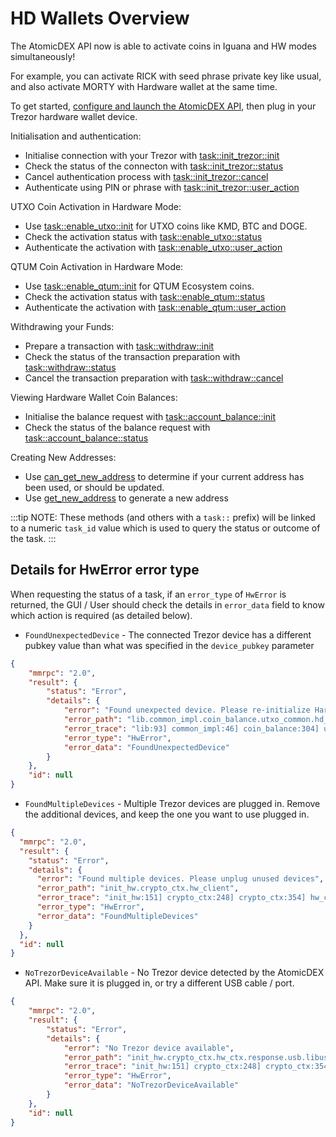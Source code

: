 # HD Wallets Overview

The AtomicDEX API now is able to activate coins in Iguana and HW modes simultaneously!

For example, you can activate RICK with seed phrase private key like usual, and also activate MORTY with Hardware wallet at the same time.

To get started, [configure and launch the AtomicDEX API](../atomicdex/atomicdex-setup/get-started-atomicdex.html), then plug in your Trezor hardware wallet device. 

Initialisation and authentication:

- Initialise connection with your Trezor with [task::init_trezor::init](trezor_initialisation.html#task-init-trezor-init)
- Check the status of the connecton with [task::init_trezor::status](trezor_initialisation.html#task_init_trezor_status)
- Cancel authentication process with [task::init_trezor::cancel](trezor_initialisation.html#task-init-trezor-cancel)
- Authenticate using PIN or phrase with [task::init_trezor::user_action](trezor_initialisation.html#task-init-trezor-user-action)

UTXO Coin Activation in Hardware Mode:

- Use [task::enable_utxo::init](coin_activation_tasks.html#task-enable-utxo-init) for UTXO coins like KMD, BTC and DOGE.
- Check the activation status with [task::enable_utxo::status](coin_activation_tasks.html#task-enable-utxo-status)
- Authenticate the activation with [task::enable_utxo::user_action](coin_activation_tasks.html#task-enable-utxo-user-action)

QTUM Coin Activation in Hardware Mode:

- Use [task::enable_qtum::init](coin_activation_tasks.html#task-enable-qtum-init) for QTUM Ecosystem coins.
- Check the activation status with [task::enable_qtum::status](coin_activation_tasks.html#task-enable-qtum-status)
- Authenticate the activation with [task::enable_qtum::user_action](coin_activation_tasks.html#task-enable-qtum-user-action)

Withdrawing your Funds:
- Prepare a transaction with [task::withdraw::init](withdraw_tasks.html#withdraw-init)
- Check the status of the transaction preparation with [task::withdraw::status](withdraw_tasks.html#withdraw-status)
- Cancel the transaction preparation with [task::withdraw::cancel](withdraw_tasks.html#withdraw-cancel)

Viewing Hardware Wallet Coin Balances:
- Initialise the balance request with [task::account_balance::init](account_balance_tasks.html#task-account-balance-init)
- Check the status of the balance request with [task::account_balance::status](account_balance_tasks.html#task-account-balance-status)

Creating New Addresses:
- Use [can_get_new_address](hd_address_management.html#can-get-new-address) to determine if your current address has been used, or should be updated.
- Use [get_new_address](hd_address_management.html#get-new-address) to generate a new address

:::tip
NOTE: These methods (and others with a `task::` prefix) will be linked to a numeric `task_id` value which is used to query the status or outcome of the task.
:::



## Details for HwError error type

When requesting the status of a task, if an `error_type` of `HwError` is returned, the GUI / User should check the details in `error_data` field to know which action is required (as detailed below).

 - `FoundUnexpectedDevice` - The connected Trezor device has a different pubkey value than what was specified in the `device_pubkey` parameter 
```json
{
    "mmrpc": "2.0",
    "result": {
        "status": "Error",
        "details": {
            "error": "Found unexpected device. Please re-initialize Hardware wallet",
            "error_path": "lib.common_impl.coin_balance.utxo_common.hd_pubkey.hw_ctx",
            "error_trace": "lib:93] common_impl:46] coin_balance:304] utxo_common:163] hd_pubkey:176] hw_ctx:149]",
            "error_type": "HwError",
            "error_data": "FoundUnexpectedDevice"
        }
    },
    "id": null
}
```

 - `FoundMultipleDevices` - Multiple Trezor devices are plugged in. Remove the additional devices, and keep the one you want to use plugged in.
```json
{
  "mmrpc": "2.0",
  "result": {
    "status": "Error",
    "details": {
      "error": "Found multiple devices. Please unplug unused devices",
      "error_path": "init_hw.crypto_ctx.hw_client",
      "error_trace": "init_hw:151] crypto_ctx:248] crypto_ctx:354] hw_client:152] hw_client:126]",
      "error_type": "HwError",
      "error_data": "FoundMultipleDevices"
    }
  },
  "id": null
}
```

 - `NoTrezorDeviceAvailable` - No Trezor device detected by the AtomicDEX API. Make sure it is plugged in, or try a different USB cable / port.
```json
{
    "mmrpc": "2.0",
    "result": {
        "status": "Error",
        "details": {
            "error": "No Trezor device available",
            "error_path": "init_hw.crypto_ctx.hw_ctx.response.usb.libusb",
            "error_trace": "init_hw:151] crypto_ctx:248] crypto_ctx:354] hw_ctx:120] response:136] usb:46] libusb:195]",
            "error_type": "HwError",
            "error_data": "NoTrezorDeviceAvailable"
        }
    },
    "id": null
}
```

